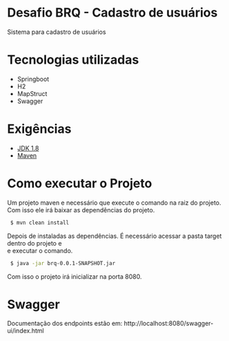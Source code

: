 # Desafio BRQ - Cadastro de usuários
Sistema para cadastro de usuários

# Tecnologias utilizadas
- Springboot
- H2
- MapStruct
- Swagger

# Exigências
- [JDK 1.8](http://www.oracle.com/technetwork/java/javase/downloads/jdk8-downloads-2133151.html)
- [Maven](https://maven.apache.org)

# Como executar o Projeto
Um projeto maven e necessário que execute o comando na raiz do projeto.
Com isso ele irá baixar as dependências do projeto.

```sh
 $ mvn clean install
```
Depois de instaladas as dependências. É necessário acessar a pasta target dentro do projeto e  
e executar o comando.

```sh
 $ java -jar brq-0.0.1-SNAPSHOT.jar
```
Com isso o projeto irá inicializar na porta 8080.

# Swagger
Documentação dos endpoints estão em:
http://localhost:8080/swagger-ui/index.html
